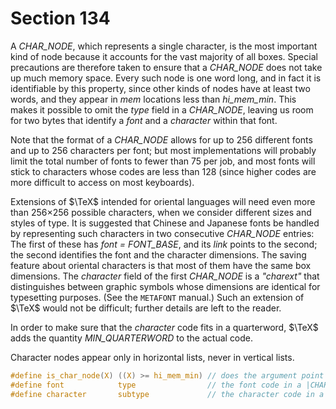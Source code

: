 # Section 134

A *CHAR_NODE*, which represents a single character, is the most important kind of node because it accounts for the vast majority of all boxes.
Special precautions are therefore taken to ensure that a *CHAR_NODE* does not take up much memory space.
Every such node is one word long, and in fact it is identifiable by this property, since other kinds of nodes have at least two words, and they appear in *mem* locations less than *hi_mem_min*.
This makes it possible to omit the *type* field in a *CHAR_NODE*, leaving us room for two bytes that identify a *font* and a *character* within that font.

Note that the format of a *CHAR_NODE* allows for up to 256 different fonts and up to 256 characters per font; but most implementations will probably limit the total number of fonts to fewer than 75 per job, and most fonts will stick to characters whose codes are less than 128 (since higher codes are more difficult to access on most keyboards).

Extensions of $\TeX$ intended for oriental languages will need even more than 256$\times$256 possible characters, when we consider different sizes and styles of type.
It is suggested that Chinese and Japanese fonts be handled by representing such characters in two consecutive *CHAR_NODE* entries:
The first of these has *font = FONT_BASE*, and its *link* points to the second;
the second identifies the font and the character dimensions.
The saving feature about oriental characters is that most of them have the same box dimensions. The *character* field of the first *CHAR_NODE* is a *"charext"* that distinguishes between graphic symbols whose dimensions are identical for typesetting purposes. (See the `METAFONT` manual.)
Such an extension of $\TeX$ would not be difficult; further details are left to the reader.

In order to make sure that the *character* code fits in a quarterword, $\TeX$ adds the quantity *MIN_QUARTERWORD* to the actual code.

Character nodes appear only in horizontal lists, never in vertical lists.

```c include/datastructures.h
#define is_char_node(X) ((X) >= hi_mem_min) // does the argument point to a |CHAR_NODE|?
#define font            type                // the font code in a |CHAR_NODE|
#define character       subtype             // the character code in a |CHAR_NODE|
```
